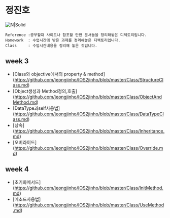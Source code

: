 # 정진호

![N|Solid](https://cldup.com/dTxpPi9lDf.thumb.png)




```
Reference :공부할떄 사이트나 참조할 만한 문서들을 정리해놓은 디렉토리입니다.
Homework  : 수업시간에 받은 과제를 정리해놓은 디렉토리입니다.
Class     : 수업시간내용을 정리해 놓은 것입니다.
```



## week 3

   - [Class와 objective에서의 property & method] (https://github.com/jeongjinho/IOS2jinho/blob/master/Class/StructureClass.md)
   - [Object생성과 Method정의,호출] (https://github.com/jeongjinho/IOS2jinho/blob/master/Class/ObjectAndMethod.md)
   - [DataType과self사용법] (https://github.com/jeongjinho/IOS2jinho/blob/master/Class/DataTypeClass.md)
   - [상속] (https://github.com/jeongjinho/IOS2jinho/blob/master/Class/Inheritance.md)
   - [오버라이드] (https://github.com/jeongjinho/IOS2jinho/blob/master/Class/Override.md)

## week 4
   
   - [초기화메서드] (https://github.com/jeongjinho/IOS2jinho/blob/master/Class/InitMethod.md)
   - [메소드사용법] (https://github.com/jeongjinho/IOS2jinho/blob/master/Class/UseMethod.md)






